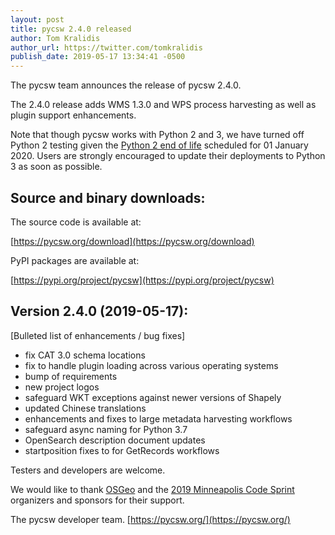 ```yaml
---
layout: post
title: pycsw 2.4.0 released 
author: Tom Kralidis
author_url: https://twitter.com/tomkralidis
publish_date: 2019-05-17 13:34:41 -0500
---
```


The pycsw team announces the release of pycsw 2.4.0. 

The 2.4.0 release adds WMS 1.3.0 and WPS process harvesting as well as plugin support enhancements.

Note that though pycsw works with Python 2 and 3, we have turned
off Python 2 testing given the [Python 2 end of life](https://pythonclock.org)
scheduled for 01 January 2020.  Users are strongly encouraged to update
their deployments to Python 3 as soon as possible.

Source and binary downloads:
----------------------------

The source code is available at: 

[https://pycsw.org/download](https://pycsw.org/download)

PyPI packages are available at:

[https://pypi.org/project/pycsw](https://pypi.org/project/pycsw)

Version 2.4.0 (2019-05-17):
---------------------------

[Bulleted list of enhancements / bug fixes]

- fix CAT 3.0 schema locations
- fix to handle plugin loading across various operating systems
- bump of requirements
- new project logos
- safeguard WKT exceptions against newer versions of Shapely
- updated Chinese translations
- enhancements and fixes to large metadata harvesting workflows
- safeguard async naming for Python 3.7
- OpenSearch description document updates
- startposition fixes to for GetRecords workflows

Testers and developers are welcome.

We would like to thank [OSGeo](https://osgeo.org) and the [2019 Minneapolis Code Sprint](https://wiki.osgeo.org/wiki/OSGeo_Community_Sprint_2019) organizers and sponsors for their support.
 
The pycsw developer team.
[https://pycsw.org/](https://pycsw.org/)

